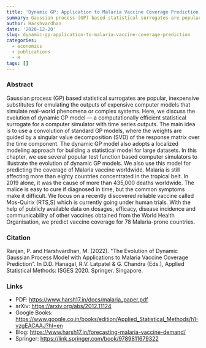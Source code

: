 ```yaml
---
title: 'Dynamic GP: Application to Malaria Vaccine Coverage Prediction'
summary: Gaussian process (GP) based statistical surrogates are popular, inexpensive substitutes for emulating the outputs of expensive computer models that simulate real-world phenomena or complex systems. Here, we discuss the evolution of dynamic GP model — a computationally efficient statistical surrogate for a computer simulator with time series outputs. The main idea is to use a convolution of standard GP models, where the weights are guided by a singular value decomposition (SVD) of the response matrix over the time component. The dynamic GP model also adopts a localized modeling approach for building a statistical model for large datasets. In this chapter, we use several popular test function based computer simulators to illustrate the evolution of dynamic GP models. We also use this model for predicting the coverage of Malaria vaccine worldwide. Malaria is still affecting more than eighty countries concentrated in the tropical belt. In 2019 alone, it was the cause of more than 435,000 deaths worldwide. The malice is easy to cure if diagnosed in time, but the common symptoms make it difficult. We focus on a recently discovered reliable vaccine called Mos-Quirix (RTS,S) which is currently going under human trials. With the help of publicly available data on dosages, efficacy, disease incidence and communicability of other vaccines obtained from the World Health Organisation, we predict vaccine coverage for 78 Malaria-prone countries.
author: Harshvardhan
date: '2020-12-20'
slug: dynamic-gp-application-to-malaria-vaccine-coverage-prediction
categories:
  - economics
  - publications
  - R
tags: []
---
```


### Abstract

Gaussian process (GP) based statistical surrogates are popular, inexpensive substitutes for emulating the outputs of expensive computer models that simulate real-world phenomena or complex systems. Here, we discuss the evolution of dynamic GP model — a computationally efficient statistical surrogate for a computer simulator with time series outputs. The main idea is to use a convolution of standard GP models, where the weights are guided by a singular value decomposition (SVD) of the response matrix over the time component. The dynamic GP model also adopts a localized modeling approach for building a statistical model for large datasets. In this chapter, we use several popular test function based computer simulators to illustrate the evolution of dynamic GP models. We also use this model for predicting the coverage of Malaria vaccine worldwide. Malaria is still affecting more than eighty countries concentrated in the tropical belt. In 2019 alone, it was the cause of more than 435,000 deaths worldwide. The malice is easy to cure if diagnosed in time, but the common symptoms make it difficult. We focus on a recently discovered reliable vaccine called Mos-Quirix (RTS,S) which is currently going under human trials. With the help of publicly available data on dosages, efficacy, disease incidence and communicability of other vaccines obtained from the World Health Organisation, we predict vaccine coverage for 78 Malaria-prone countries.

### Citation

Ranjan, P. and Harshvardhan, M. (2022). "The Evolution of Dynamic Gaussian Process Model with
Applications to Malaria Vaccine Coverage Prediction". In D.D. Hanagal, R.V. Latpatel & G. Chandra
(Eds.), Applied Statistical Methods: ISGES 2020. Springer. Singapore.

### Links
- PDF: https://www.harsh17.in/docs/malaria_paper.pdf
- arXiv: https://arxiv.org/abs/2012.11124
- Google Books: https://www.google.co.in/books/edition/Applied_Statistical_Methods/h1-vzgEACAAJ?hl=en
- Blog: https://www.harsh17.in/forecasting-malaria-vaccine-demand/
- Springer: https://link.springer.com/book/9789811679322



